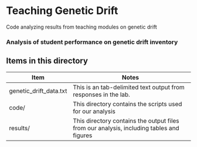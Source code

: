 # Teaching Genetic Drift
Code analyzing results from teaching modules on genetic drift

### Analysis of student performance on genetic drift inventory

## Items in this directory

|Item|Notes|
|----|-----|
|genetic_drift_data.txt|This is an tab-delimited text output from responses in the lab. |
|code/|This directory contains the scripts used for our analysis|
|results/|This directory contains the output files from our analysis, including tables and figures|


